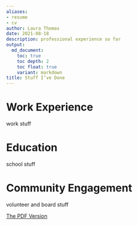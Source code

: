 ```yaml
---
aliases:
- resume
- cv
author: Laura Thomas
date: 2021-08-18
description: professional experience so far
output:
  md_document:
    toc: true
    toc depth: 2
    toc float: true
    variant: markdown
title: Stuff I’ve Done
---
```


# Work Experience

work stuff

## 

# Education

school stuff

# Community Engagement

volunteer and board stuff

[The PDF
Version](https://www.laurasdomain.com/post/2021-08-16-oof-i-did-it/LauraThomas-Resume.pdf)
